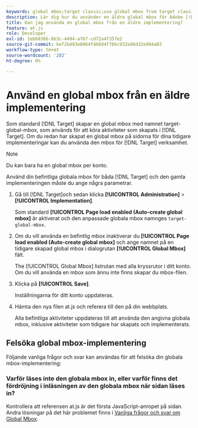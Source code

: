 ```yaml
---
keywords: global mbox;target classic;use global mbox from target classic
description: Lär dig hur du använder en äldre global mbox för Adobe [!DNL Target] om du redan har skapat en global mbox på sidorna för dina tidigare implementeringar.
title: Kan jag använda en global mbox från en äldre implementering?
feature: at.js
role: Developer
exl-id: 1eb6836b-6b3c-4494-af67-cd72a4f357e2
source-git-commit: bef2b493e8964f468d4f766c932a96d32e994a03
workflow-type: tm+mt
source-wordcount: '282'
ht-degree: 0%

---
```


# Använd en global mbox från en äldre implementering

Som standard [!DNL Target] skapar en global mbox med namnet target-global-mbox, som används för att köra aktiviteter som skapats i [!DNL Target]. Om du redan har skapat en global mbox på sidorna för dina tidigare implementeringar kan du använda den mbox för [!DNL Target] verksamhet.

>[!NOTE]
>
>Du kan bara ha en global mbox per konto.

Använd din befintliga globala mbox för båda [!DNL Target] och den gamla implementeringen måste du ange några parametrar.

1. Gå till [!DNL Target]och sedan klicka **[!UICONTROL Administration]** > **[!UICONTROL Implementation]**.

   Som standard **[!UICONTROL Page load enabled (Auto-create global mbox]** är aktiverat och den anpassade globala mbox namnges `target-global-mbox`.

1. Om du vill använda en befintlig mbox inaktiverar du **[!UICONTROL Page load enabled (Auto-create global mbox]** och ange namnet på en tidigare skapad global mbox i dialogrutan **[!UICONTROL Global Mbox]** fält.

   The [!UICONTROL Global Mbox] listrutan med alla kryssrutor i ditt konto. Om du vill använda en mbox som ännu inte finns skapar du mbox-filen.

1. Klicka på **[!UICONTROL Save]**.

   Inställningarna för ditt konto uppdateras.

1. Hämta den nya filen at.js och referera till den på din webbplats.

   Alla befintliga aktiviteter uppdateras till att använda den angivna globala mbox, inklusive aktiviteter som tidigare har skapats och implementerats.

## Felsöka global mbox-implementering

Följande vanliga frågor och svar kan användas för att felsöka din globala mbox-implementering:

### Varför läses inte den globala mbox in, eller varför finns det fördröjning i inläsningen av den globala mbox när sidan läses in?

Kontrollera att referensen at.js är det första JavaScript-anropet på sidan. Andra lösningar på det här problemet finns i [Vanliga frågor och svar om Global Mbox](/help/c-implementing-target/c-implementing-target-for-client-side-web/c-target-atjs-faq/global-mbox-frequently-asked-questions.md).
